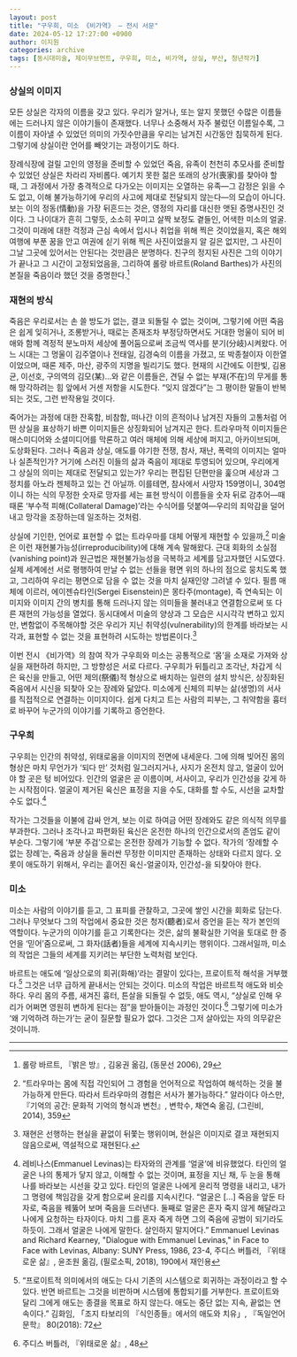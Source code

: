 ```yaml
---
layout: post
title: "구우희, 미소 《비가역》 — 전시 서문"
date: 2024-05-12 17:27:00 +0900
author: 이지원
categories: archive
tags: [동시대미술, 제이무브먼트, 구우희, 미소, 비가역, 상실, 부산, 청년작가]
---
```


### 상실의 이미지

모든 상실은 각자의 이름을 갖고 있다. 우리가 알거나, 또는 알지 못했던 수많은 이름들에는 드러나지 않은 이야기들이 존재했다. 너무나 소중해서 자주 불렀던 이름일수록, 그 이름이 자아낼 수 있었던 의미의 가짓수만큼을 우리는 남겨진 시간동안 침묵하게 된다. 그렇기에 상실이란 언어를 빼앗기는 과정이기도 하다.

장례식장에 걸릴 고인의 영정을 준비할 수 있었던 죽음, 유족이 천천히 추모사를 준비할 수 있었던 상실은 차라리 자비롭다. 예기치 못한 젊은 또래의 상가(喪家)를 찾아야 할 때, 그 과정에서 가장 충격적으로 다가오는 이미지는 오열하는 유족—그 감정은 읽을 수도 없고, 이해 불가능하기에 우리의 사고에 제대로 전달되지 않는다—의 모습이 아니다. 보는 이의 정동(情動)을 가장 뒤흔드는 것은, 영정의 자리를 대신한 앳된 증명사진인 것이다. 그 나이대가 흔히 그렇듯, 소소히 꾸미고 살짝 보정도 곁들인, 어색한 미소의 얼굴. 그것이 미래에 대한 걱정과 근심 속에서 입시나 취업을 위해 찍은 것이었을지, 혹은 해외여행에 부푼 꿈을 안고 여권에 싣기 위해 찍은 사진이었을지 알 길은 없지만, 그 사진이 그날 그곳에 있어서는 안된다는 것만큼은 분명하다. 친구의 정지된 사진은 그의 이야기가 끝나고 그 시간이 고정되었음을, 그리하여 롤랑 바르트(Roland Barthes)가 사진의 본질을 죽음이라 했던 것을 증명한다.[^1]

### 재현의 방식

죽음은 우리로서는 손 쓸 방도가 없는, 결코 되돌릴 수 없는 것이며, 그렇기에 어떤 죽음은 쉽게 잊히거나, 조롱받거나, 때로는 존재조차 부정당하면서도 거대한 멍울이 되어 비애와 함께 격정적 분노마저 세상에 풀어둠으로써 조금씩 역사를 분기(分岐)시켜왔다. 어느 시대는 그 멍울이 김주열이나 전태일, 김경숙의 이름을 가졌고, 또 박종철이자 이한열이었으며, 때론 제주, 마산, 광주의 지명을 빌리기도 했다. 현재의 시간에도 이한빛, 김용균, 이선호, 구의역의 김모(某)…와 같은 이름들은, 견딜 수 없는 부재(不在)의 무게를 통해 망각하려는 힘 앞에서 거센 저항을 시도한다. “잊지 않겠다”는 그 평이한 말들이 반복되는 것도, 그런 반작용일 것이다. 

죽어가는 과정에 대한 잔혹함, 비참함, 떠나간 이의 흔적이나 남겨진 자들의 고통처럼 어떤 상실을 표상하기 바쁜 이미지들은 상징화되어 남겨지곤 한다. 트라우마적 이미지들은 매스미디어와 소셜미디어를 막론하고 여러 매체에 의해 세상에 퍼지고, 아카이브되며, 도상화된다. 그러나 죽음과 상실, 애도를 야기한 전쟁, 참사, 재난, 폭력의 이미지는 얼마나 실존적인가? 거기에 스러진 이들의 삶과 죽음이 제대로 투영되어 있으며, 우리에게 그 상실의 의미는 제대로 전달되고 있는가? 우리는 편집된 단편만을 훑으며 세상과 그 정치를 아노라 젠체하고 있는 건 아닐까. 이를테면, 참사에서 사망자 159명이니, 304명이니 하는 식의 무정한 숫자로 망자를 세는 표현 방식이 이름들을 숫자 뒤로 감추어—때때론 ‘부수적 피해(Collateral Damage)’라는 수식어를 덧붙여—우리의 죄악감을 덜어내고 망각을 조장하는데 일조하는 것처럼.

상실에 기인한, 언어로 표현할 수 없는 트라우마를 대체 어떻게 재현할 수 있을까,[^2] 미술은 이런 재현불가능성(irreproducibility)에 대해 계속 말해왔다. 근대 회화의 소실점(vanishing point)과 원근법은 재현불가능성을 극복하고 세계를 담고자했던 시도였다. 실제 세계에선 서로 평행하여 만날 수 없는 선들을 평면 위의 하나의 점으로 뭉치도록 했고, 그리하여 우리는 평면으로 담을 수 없는 것을 마치 실재인양 그려낼 수 있다. 필름 매체에 이르러, 에이젠슈타인(Sergei Eisenstein)은 몽타주(montage), 즉 연속되는 이미지와 이미지 간의 병치를 통해 드러나지 않는 의미들을 불러내고 연결함으로써 또 다른 재현의 가능성을 열었다. 동시대에서 미술의 양상과 그 모습은 시시각각 변하고 있지만, 변함없이 주목해야할 것은 우리가 지닌 취약성(vulnerability)의 한계를 바라보는 시각과, 표현할 수 없는 것을 표현하려 시도하는 방법론이다.[^3]

이번 전시 《비가역》의 참여 작가 구우희와 미소는 공통적으로 ‘몸’을 소재로 가져와 상실을 재현하려 하지만, 그 방향성은 서로 다르다. 구우희가 뒤틀리고 조각난, 차갑게 식은 육신을 만들고, 어떤 제의(祭儀)적 형상으로 배치하는 일련의 설치 방식은, 상징화된 죽음에서 시신을 되찾아 오는 장례와 닮았다. 미소에게 신체의 피부는 삶(생명)의 서사를 직접적으로 연결하는 이미지이다. 쉽게 다치고 트는 사람의 피부는, 그 취약함을 흉터로 바꾸어 누군가의 이야기를 기록하고 증언한다. 

### 구우희

구우희는 인간의 취약성, 위태로움을 이미지의 전면에 내세운다. 그에 의해 빚어진 몸의 형상은 마치 무언가가 ‘되다 만’ 것처럼 일그러지거나, 사지가 온전치 않고, 얼굴이 있어야 할 곳은 텅 비어있다. 인간의 얼굴은 곧 이름이며, 서사이고, 우리가 인간성을 갖게 하는 시작점이다. 얼굴이 제거된 육신은 표정을 지을 수도, 대화를 할 수도, 시선을 교차할 수도 없다.[^4]

작가는 그것들을 이불에 감싸 안겨, 보는 이로 하여금 어떤 장례와도 같은 의식적 의무를 부과한다. 그러나 조각나고 파편화된 육신은 온전한 하나의 인간으로서의 존엄도 같이 부순다. 그렇기에 ‘부분 주검’으로는 온전한 장례가 기능할 수 없다. 작가의 ‘장례할 수 없는 장례’는, 죽음과 상실을 둘러싼 무정한 이미지만 존재하는 상태와 다르지 않다. 오롯이 애도하기 위해서, 우리는 흩어진 육신-얼굴이자, 인간성-을 되찾아야 한다. 

### 미소

미소는 사람의 이야기를 듣고, 그 표피를 관찰하고, 그곳에 쌓인 시간을 회화로 담는다. 그러나 무엇보다 그의 작업에서 중요한 것은 청자(聽者)로서 증언을 듣는 작가 본인의 역할이다. 누군가의 이야기를 듣고 기록한다는 것은, 삶의 불확실한 기억을 토대로 한 증언을 ‘믿어’줌으로써, 그 화자(話者)들을 세계에 지속시키는 행위이다. 그래서일까, 미소의 작업은 그들의 세계를 지키려는 부단한 노력처럼 보인다.

바르트는 애도에 ‘일상으로의 회귀(화해)’라는 결말이 있다는, 프로이트적 해석을 거부했다.[^5] 그것은 너무 급하게 끝내서는 안되는 것이다. 미소의 작업은 바르트적 애도와 비슷하다. 우리 몸의 주름, 새겨진 흉터, 튼살을 되돌릴 수 없듯, 애도 역시, “상실로 인해 우리가 어쩌면 영원히 변하게 된다는 점”을 받아들이는 과정인 것이다.[^6] 그렇기에 미소가 ‘왜 기억하려 하는가’는 굳이 질문할 필요가 없다. 그것은 그저 살아있는 자의 의무같은 것이니까.

---

[^1]:롤랑 바르트, 『밝은 방』, 김웅권 옮김, (동문선 2006), 29
[^2]:“트라우마는 몸에 직접 각인되어 그 경험을 언어적으로 작업하여 해석하는 것을 불가능하게 만든다. 따라서 트라우마의 경험은 서사가 불가능하다.” 알라이다 아스만, 『기억의 공간: 문화적 기억의 형식과 변천』, 변학수, 채연숙 옮김, (그린비, 2014), 359
[^3]:재현은 선행하는 현실을 끝없이 뒤쫓는 행위이며, 현실은 이미지로 결코 재현되지 않음으로써, 역설적으로 재현된다.
[^4]:레비나스(Emmanuel Levinas)는 타자와의 관계를 ‘얼굴’에 비유했었다. 타인의 얼굴은 나의 통제가 닿지 않고, 이해할 수 없는 것이며, 표정을 지닌 채, 두 눈을 통해 나를 바라보는 시선을 갖고 있다. 타인의 얼굴은 나에게 윤리적 명령을 내리고, 내가 그 명령에 책임감을 갖게 함으로써 윤리를 지속시킨다. “얼굴은 [...] 죽음을 앞둔 타자로, 죽음을 꿰뚫어 보며 죽음을 드러낸다. 둘째로 얼굴은 혼자 죽지 않게 해달라고 나에게 요청하는 타자이다. 마치 그를 혼자 죽게 하면 그의 죽음에 공범이 되기라도 하듯이. 그래서 얼굴은 나에게 말한다. 살인하지 말지어다.” Emmanuel Levinas and Richard Kearney, "Dialogue with Emmanuel Levinas," in Face to Face with Levinas, Albany: SUNY Press, 1986, 23-4, 주디스 버틀러, 『위태로운 삶』, 윤조원 옮김, (필로소픽, 2018), 190에서 재인용
[^5]:“프로이트적 의미에서의 애도는 다시 기존의 시스템으로 회귀하는 과정이라고 할 수 있다. 반면 바르트는 그것을 비판하며 시스템에 통합되기를 거부한다. 프로이트와 달리 그에게 애도는 종결을 목표로 하지 않는다. 애도는 중단 없는 지속, 끝없는 연속이다.” 김화임, 「조지 타보리의 『식인종들』에서의 애도와 치유」, 『독일언어문학』 80(2018): 72
[^6]:주디스 버틀러, 『위태로운 삶』, 48
